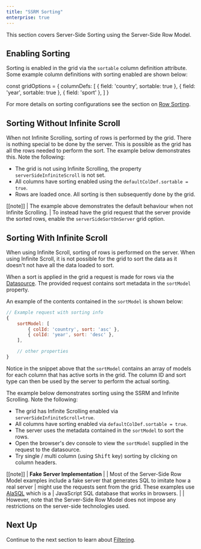```yaml
---
title: "SSRM Sorting"
enterprise: true
---
```


This section covers Server-Side Sorting using the Server-Side Row Model.

## Enabling Sorting

Sorting is enabled in the grid via the `sortable` column definition attribute. Some example column definitions
with sorting enabled are shown below:


<snippet>
const gridOptions = {
    columnDefs: [
        { field: 'country', sortable: true },
        { field: 'year', sortable: true },
        { field: 'sport' },
    ]
}
</snippet>

For more details on sorting configurations see the section on [Row Sorting](/row-sorting/).

## Sorting Without Infinite Scroll

When not Infinite Scrolling, sorting of rows is performed by the grid. There is nothing special to be done by the server. This is possible as the grid has all the rows needed to perform the sort. The example below demonstrates this. Note the following:

- The grid is not using Infinite Scrolling, the property  `serverSideInfiniteScroll` is not set.
- All columns have sorting enabled using the `defaultColDef.sortable = true`.
- Rows are loaded once. All sorting is then subsequently done by the grid.

<grid-example title='Sorting Without Infinite Scroll' name='full-sorting' type='generated' options='{ "enterprise": true, "modules": ["serverside"] }'></grid-example>

[[note]]
| The example above demonstrates the default behaviour when not Infinite Scrolling.
| To instead have the grid request that the server provide the sorted rows, enable the `serverSideSortOnServer` grid option.

## Sorting With Infinite Scroll

When using Infinite Scroll, sorting of rows is performed on the server. When using Infinite Scroll, it is not possible for the grid to sort the data as it doesn't not have all the data loaded to sort.

When a sort is applied in the grid a request is made for rows via the [Datasource](/server-side-model-datasource/). The provided request contains sort
metadata in the `sortModel` property.

An example of the contents contained in the `sortModel` is shown below:

```js
// Example request with sorting info
{
    sortModel: [
        { colId: 'country', sort: 'asc' },
        { colId: 'year', sort: 'desc' },
    ],

    // other properties
}
```

Notice in the snippet above that the `sortModel` contains an array of models for each column that has active sorts
in the grid. The column ID and sort type can then be used by the server to perform the actual sorting.

The example below demonstrates sorting using the SSRM and Infinite Scrolling. Note the following:

- The grid has Infinite Scrolling enabled via `serverSideInfiniteScroll=true`.
- All columns have sorting enabled via `defaultColDef.sortable = true`.
- The server uses the metadata contained in the `sortModel` to sort the rows.
- Open the browser's dev console to view the `sortModel` supplied in the request to the datasource.
- Try single / multi column (using <kbd>Shift</kbd> key) sorting by clicking on column headers.


<grid-example title='Sorting With Infinite Scroll' name='partial-sorting' type='generated' options='{ "enterprise": true, "extras": ["alasql"], "modules": ["serverside"] }'></grid-example>

[[note]]
| **Fake Server Implementation**
|
| Most of the Server-Side Row Model examples include a fake server that generates SQL to imitate how a real server
| might use the requests sent from the grid. These examples use [AlaSQL](http://alasql.org/) which is a
| JavaScript SQL database that works in browsers.
|
| However, note that the Server-Side Row Model does not impose any restrictions on the server-side technologies used.

## Next Up

Continue to the next section to learn about [Filtering](/server-side-model-filtering/).
